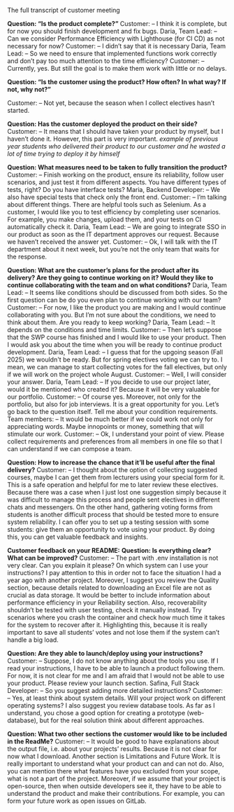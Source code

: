 The full transcript of customer meeting

**Question: “Is the product complete?”**
Customer:
– I think it is complete, but for now you should finish development and fix bugs.
Daria, Team Lead:
– Can we consider Performance Efficiency with Lighthouse (for CI CD) as not necessary for now?
Customer:
– I didn’t say that it is necessary
Daria, Team Lead:
– So we need to ensure that implemented functions work correctly and don’t pay too much attention to the time efficiency?
Customer:
– Currently, yes. But still the goal is to make them work with little or no delays.

**Question: “Is the customer using the product? How often? In what way? If not,
why not?”**

Customer:
– Not yet, because the season when I collect electives hasn’t started.

**Question: Has the customer deployed the product on their side?**
Customer:
– It means that I should have taken your product by myself, but I haven’t done it. However, this part is very important. *example of previous year students who delivered their product to our customer and he wasted a lot of time trying to deploy it by himself*

**Question: What measures need to be taken to fully transition the product?**
Customer:
– Finish working on the product, ensure its reliability, follow user scenarios, and just test it from different aspects. You have different types of tests, right? Do you have interface tests?
Maria, Backend Developer:
– We also have special tests that check only the front end.
Customer:
– I’m talking about different things. There are helpful tools such as Selenium. As a customer, I would like you to test efficiency by completing user scenarios. For example, you make changes, upload them, and your tests on CI automatically check it.
Daria, Team Lead:
– We are going to integrate SSO in our product as soon as the IT department approves our request. Because we haven’t received the answer yet.
Customer:
– Ok, I will talk with the IT department about it next week, but you’re not the only team that waits for the response.

**Question: What are the customer’s plans for the product after its delivery? Are they going to continue working on it? Would they like to continue
collaborating with the team and on what conditions?**
Daria, Team Lead:
– It seems like conditions should be discussed from both sides. So the first question can be do you even plan to continue working with our team?
Customer:
– For now, I like the product you are making and I would continue collaborating with you. But I’m not sure about the conditions, we need to think about them. Are you ready to keep working?
Daria, Team Lead:
– It depends on the conditions and time limits.
Customer:
– Then let’s suppose that the SWP course has finished and I would like to use your product. Then I would ask you about the time when you will be ready to continue product development.
Daria, Team Lead:
– I guess that for the upgoing season (Fall 2025) we wouldn't be ready. But for spring electives voting we can try to. I mean, we can manage to start collecting votes for the fall electives, but only if we will work on the project whole August.
Customer:
– Well, I will consider your answer.
Daria, Team Lead:
– If you decide to use our project later, would it be mentioned who created it? Because it will be very valuable for our portfolio.
Customer:
– Of course yes. Moreover, not only for the portfolio, but also for job interviews. It is a great opportunity for you. Let’s go back to the question itself. Tell me about your condition requirements.
Team members:
– It would be much better if we could work not only for appreciating words. Maybe innopoints or money, something that will stimulate our work.
Customer:
– Ok, I understand your point of view. Please collect requirements and preferences from all members in one file so that I can understand if we can compose a team.

**Question: How to increase the chance that it’ll be useful after the final delivery?**
Customer:
– I thought about the option of collecting suggested courses, maybe I can get them from lecturers using your special form for it. This is a safe operation and helpful for me to later review these electives. Because there was a case when I just lost one suggestion simply because it was difficult to manage this process and people sent electives in different chats and messengers. On the other hand, gathering voting forms from students is another difficult process that should be tested more to ensure system reliability. I can offer you to set up a testing session with some students: give them an opportunity to vote using your product. By doing this, you can get valuable feedback and insights.

**Customer feedback on your README:**
**Question: Is everything clear? What can be improved?**
Customer:
– The part with .env installation is not very clear. Can you explain it please? On which system can I use your instructions? I pay attention to this in order not to face the situation I had a year ago with another project. Moreover, I suggest you review the Quality section, because details related to downloading an Excel file are not as crucial as data storage. It would be better to include information about performance efficiency in your Reliability section. Also, recoverability shouldn’t be tested with user testing, check it manually instead. Try scenarios where you crash the container and check how much time it takes for the system to recover after it. Highlighting this, because it is really important to save all students’ votes and not lose them if the system can’t handle a big load.

**Question: Are they able to launch/deploy using your instructions?**
Customer:
– Suppose, I do not know anything about the tools you use. If I read your instructions, I have to be able to launch a product following them. For now, it is not clear for me and I am afraid that I would not be able to use your product. Please review your launch section.
Safina, Full Stack Developer:
– So you suggest adding more detailed instructions?
Customer:
– Yes, at least think about system details. Will your project work on different operating systems? I also suggest you review database tools. As far as I understand, you chose a good option for creating a prototype (web-database), but for the real solution think about different approaches.

**Question: What two other sections the customer would like to be included in the ReadMe?** 
Customer:
– It would be good to have explanations about the output file, i.e. about your projects’ results. Because it is not clear for now what I download. Another section is Limitations and Future Work. It is really important to understand what your product can and can not do. Also, you can mention there what features have you excluded from your scope, what is not a part of the project. Moreover, if we assume that your project is open-source, then when outside developers see it, they have to be able to understand the product and make their contributions. For example, you can form your future work as open issues on GitLab.